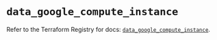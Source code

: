 # `data_google_compute_instance`

Refer to the Terraform Registry for docs: [`data_google_compute_instance`](https://registry.terraform.io/providers/hashicorp/google/5.29.1/docs/data-sources/compute_instance).
